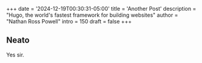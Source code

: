 +++
date = '2024-12-19T00:30:31-05:00'
title = 'Another Post'
description = "Hugo, the world's fastest framework for building websites"
author = "Nathan Ross Powell"
intro = 150
draft = false
+++

## Neato

Yes sir.
